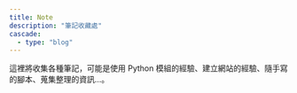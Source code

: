 ```yaml
---
title: Note
description: "筆記收藏處"
cascade:
  - type: "blog"
---
```


這裡將收集各種筆記，可能是使用 Python 模組的經驗、建立網站的經驗、隨手寫的腳本、蒐集整理的資訊...。
